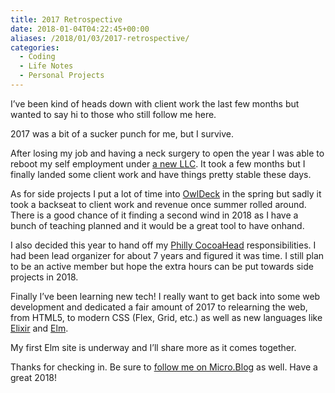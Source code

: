 ```yaml
---
title: 2017 Retrospective
date: 2018-01-04T04:22:45+00:00
aliases: /2018/01/03/2017-retrospective/
categories:
  - Coding
  - Life Notes
  - Personal Projects
---
```


I&#8217;ve been kind of heads down with client work the last few months but wanted to say hi to those who still follow me here.

2017 was a bit of a sucker punch for me, but I survive.

After losing my job and having a neck surgery to open the year I was able to reboot my self employment under [a new LLC][1]. It took a few months but I finally landed some client work and have things pretty stable these days.

As for side projects I put a lot of time into [OwlDeck][2] in the spring but sadly it took a backseat to client work and revenue once summer rolled around. There is a good chance of it finding a second wind in 2018 as I have a bunch of teaching planned and it would be a great tool to have onhand.

I also decided this year to hand off my [Philly CocoaHead][3] responsibilities. I had been lead organizer for about 7 years and figured it was time. I still plan to be an active member but hope the extra hours can be put towards side projects in 2018.

Finally I&#8217;ve been learning new tech! I really want to get back into some web development and dedicated a fair amount of 2017 to relearning the web, from HTML5, to modern CSS (Flex, Grid, etc.) as well as new languages like [Elixir][4] and [Elm][5].

My first Elm site is underway and I&#8217;ll share more as it comes together.

Thanks for checking in. Be sure to [follow me on Micro.Blog][6] as well. Have a great 2018!

[1]: http://zornlabs.com/
[2]: http://owldeck.com/
[3]: http://phillycocoa.org/
[4]: http://elixir-lang.github.io/
[5]: http://elm-lang.org/
[6]: https://micro.blog/zorn
